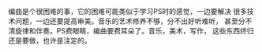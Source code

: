 编曲是个很困难的事，它的困难可能类似于学习PS时的感觉，一边要解决
很多技术问题，一边还要提高审美。音乐的艺术修养不够，分不出好听难听，
甚至分不清旋律和伴奏。PS费眼睛，编曲要费耳朵了。音乐，美术，写作，
这些东西终归还是要做，也许是注定的。
